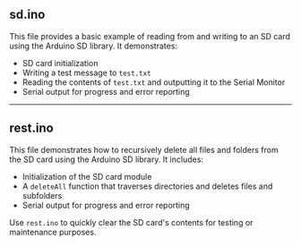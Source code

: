 ## sd.ino

This file provides a basic example of reading from and writing to an SD card using the Arduino SD library. It demonstrates:

- SD card initialization
- Writing a test message to `test.txt`
- Reading the contents of `test.txt` and outputting it to the Serial Monitor
- Serial output for progress and error reporting

---

## rest.ino

This file demonstrates how to recursively delete all files and folders from the SD card using the Arduino SD library. It includes:

- Initialization of the SD card module
- A `deleteAll` function that traverses directories and deletes files and subfolders
- Serial output for progress and error reporting

Use `rest.ino` to quickly clear the SD card's contents for testing or maintenance purposes.
